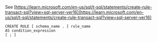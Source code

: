 See [https://learn.microsoft.com/en-us/sql/t-sql/statements/create-rule-transact-sql?view=sql-server-ver16](https://learn.microsoft.com/en-us/sql/t-sql/statements/create-rule-transact-sql?view=sql-server-ver16)
```
CREATE RULE [ schema_name . ] rule_name   
AS condition_expression  
[ ; ]
```
